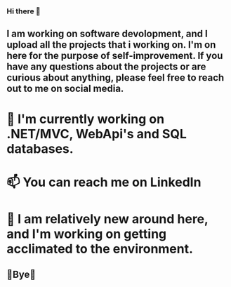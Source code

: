 ### Hi there 👋

## I am working on software devolopment, and I upload all the projects that i working on. I'm  on here for the purpose of self-improvement. If you have any questions about the projects or are curious about anything, please feel free to reach out to me on social media.

# 🔭 I'm currently working on .NET/MVC, WebApi's and SQL databases.
# 📫 You can reach me on LinkedIn 
# 🤔 I am relatively new around here, and I'm working on getting acclimated to the environment.
## 👯Bye👯
<!--
**mehmetcuhaci/mehmetcuhaci** is a ✨ _special_ ✨ repository because its `README.md` (this file) appears on your GitHub profile.

Here are some ideas to get you started:

- 🔭 I’m currently working on ...e
- 🌱 I’m currently learning ...
- 👯 I’m looking to collaborate on ...
- 🤔 I’m looking for help with ...
- 💬 Ask me about ...
- 📫 How to reach me: ...
- 😄 Pronouns: ...
- ⚡ Fun fact: ...
-->
